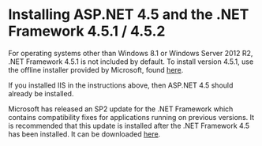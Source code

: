 [title]: # (Installing ASP.Net and .NET Framework)
[tags]: # (asp.net, .net framework)
[priority]: # (105)

# Installing ASP.NET 4.5 and the .NET Framework 4.5.1 / 4.5.2

For operating systems other than Windows 8.1 or Windows Server 2012 R2, .NET Framework 4.5.1 is not included by default. To install version 4.5.1, use the offline installer provided by Microsoft, found [here](http://www.microsoft.com/en-us/download/details.aspx?id=40779).

If you installed IIS in the instructions above, then ASP.NET 4.5 should already be installed.

Microsoft has released an SP2 update for the .NET Framework which contains compatibility fixes for applications running on previous versions. It is recommended that this update is installed after the .NET Framework 4.5 has been installed. It can be downloaded [here](http://www.microsoft.com/en-us/download/details.aspx?id=42642).
